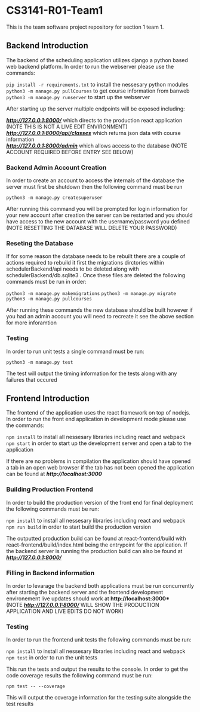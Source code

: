 # CS3141-R01-Team1

This is the team software project repository for section 1 team 1.

## Backend Introduction

The backend of the scheduling application utilizes django a python based web backend platform.
In order to run the webserver please use the commands:

`pip install -r requirements.txt` to install the nessesary python modules<br/>
`python3 -m manage.py pullCourses` to get course information from banweb<br/>
`python3 -m manage.py runserver` to start up the webserver<br/>

After starting up the server multiple endpoints will be exposed including:

***http://127.0.0.1:8000/*** which directs to the production react application (NOTE THIS IS NOT A LIVE EDIT ENVIRONMENT)<br/>
***http://127.0.0.1:8000/api/classes*** which returns json data with course information<br/>
***http://127.0.0.1:8000/admin*** which allows access to the database (NOTE ACCOUNT REQUIRED BEFORE ENTRY SEE BELOW)<br/>

### Backend Admin Account Creation

In order to create an account to access the internals of the database the server must first be shutdown then the following command must be run

`python3 -m manage.py createsuperuser`

After running this command you will be prompted for login information for your new account
after creation the server can be restarted and you should have access to the new account
with the username/password you defined (NOTE RESETTING THE DATABASE WILL DELETE YOUR PASSWORD)

### Reseting the Database

If for some reason the database needs to be rebuilt there are a couple of actions required to rebuild it
first the migrations dirctories within schedulerBackend/api needs to be deleted along with schedulerBackend/db.sqlite3 .
Once these files are deleted the following commands must be run in order:

`python3 -m manage.py makemigrations`
`python3 -m manage.py migrate`
`python3 -m manage.py pullcourses`

After running these commands the new database should be built however if you had an admin account you will need to recreate it
see the above section for more inforamtion

### Testing

In order to run unit tests a single command must be run:

`python3 -m manage.py test`

The test will output the timing information for the tests along with any failures that occured

## Frontend Introduction

The frontend of the application uses the react framework on top of nodejs.
In order to run the front end application in development mode please use the commands:

`npm install` to install all nessesary libraries including react and webpack<br/>
`npm start` in order to start up the development server and open a tab to the application<br/>

If there are no problems in compilation the application should have opened a tab in an open web browser
if the tab has not been opened the application can be found at **_http://localhost:3000_**

### Building Production Frontend

In order to build the production version of the front end for final deployment the following commands must be run:

`npm install` to install all nessesary libraries including react and webpack<br/>
`npm run build` in order to start build the production version<br/>

The outputted production build can be found at react-frontend/build with react-frontend/build/index.html being the entrypoint
for the application. If the backend server is running the production build can also be found at ***http://127.0.0.1:8000/***

### Filling in Backend information

In order to levarage the backend both applications must be run concurrently after starting the backend server
and the frontend development environement live updates should work at **http://localhost:3000\***<br/>
(NOTE ***http://127.0.0.1:8000/*** WILL SHOW THE PRODUCTION APPLICATION AND LIVE EDITS DO NOT WORK)

### Testing

In order to run the frontend unit tests the following commands must be run:

`npm install` to install all nessesary libraries including react and webpack<br/>
`npm test` in order to run the unit tests<br/>

This run the tests and output the results to the console. In order to get the code coverage results the following command must be run:

`npm test -- --coverage`

This will output the coverage information for the testing suite alongside the test results
